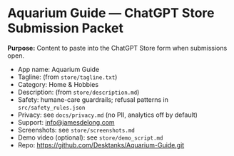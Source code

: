 # Aquarium Guide — ChatGPT Store Submission Packet
**Purpose:** Content to paste into the ChatGPT Store form when submissions open.

- App name: Aquarium Guide
- Tagline: (from `store/tagline.txt`)
- Category: Home & Hobbies
- Description: (from `store/description.md`)
- Safety: humane-care guardrails; refusal patterns in `src/safety_rules.json`
- Privacy: see `docs/privacy.md` (no PII, analytics off by default)
- Support: info@jamesdelong.com
- Screenshots: see `store/screenshots.md`
- Demo video (optional): see `store/demo_script.md`
- Repo: https://github.com/Desktanks/Aquarium-Guide.git
